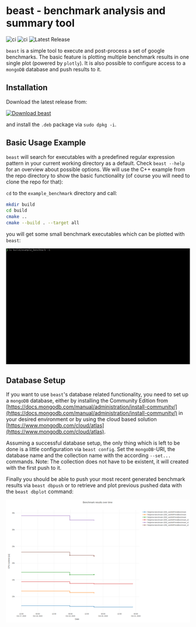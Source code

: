 # **beast** - **be**nchmark **a**nalysis and **s**ummary **t**ool

![ci](https://github.com/bjob/beast/workflows/ci-chain/badge.svg) ![ci](https://github.com/bjob/beast/workflows/cd-chain/badge.svg) ![Latest Release](https://img.shields.io/github/release/bjob/beast.svg?style=flat)

``beast`` is a simple tool to execute and post-process a set of google benchmarks. The basic feature is plotting multiple benchmark results in one single plot (powered by `plotly`). It is also possible to configure access to a ``mongoDB`` database and push results to it.

## **Installation**

Download the latest release from:

[![Download beast](https://img.shields.io/badge/dynamic/json.svg?label=download&url=https://api.github.com/repos/bjob/beast/releases/latest&query=$.assets[0].name&style=for-the-badge)](https://github.com/bjob/beast/releases/latest)

and install the ``.deb`` package via ``sudo dpkg -i``.

## **Basic Usage Example**

``beast`` will search for executables with a predefined regular expression pattern in your current working directory as a default. Check ``beast --help`` for an overview about possible options. We will use the C++ example from the repo directory to show the basic functionality (of course you will need to clone the repo for that):

``cd`` to the ``example_benchmark`` directory and call:

```bash
mkdir build
cd build
cmake ..
cmake --build . --target all
```

you will get some small benchmark executables which can be plotted with ``beast``:

![beast_on_examples](doc/beast_on_examples.gif)

## **Database Setup**

If you want to use ``beast``'s database related functionality, you need to set up a ``mongoDB`` database, either by installing the Community Edition from [https://docs.mongodb.com/manual/administration/install-community/](https://docs.mongodb.com/manual/administration/install-community/) in your desired environment or by using the cloud based solution [https://www.mongodb.com/cloud/atlas](https://www.mongodb.com/cloud/atlas).

Assuming a successful database setup, the only thing which is left to be done is a little configuration via ``beast config``. Set the ``mongoDB``-URI, the database name and the collection name with the according ``--set...`` commands. Note: The collection does not have to be existent, it will created with the first push to it.

Finally you should be able to push your most recent generated benchmark results via ``beast dbpush`` or to retrieve and plot previous pushed data with the ``beast dbplot`` command:

![beast_on_examples](doc/example_time_series.png)
